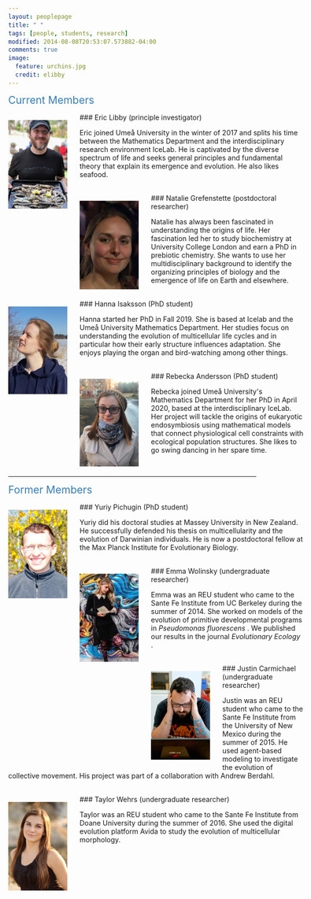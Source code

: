 ```yaml
---
layout: peoplepage
title: " "
tags: [people, students, research]
modified: 2014-08-08T20:53:07.573882-04:00
comments: true
image:
  feature: urchins.jpg
  credit: elibby
---
```



<span style="text-align=left;font-size:1.5em;color:#377EB8;"> Current Members</span> 

<div>
<p style="float: left;padding-right:25px"><img src="/images/eric_res.jpg" width="120"></p>
<div style="width: 600px">
### Eric Libby (principle investigator)
<p> Eric joined Ume&aring; University in the winter of 2017 and splits his time between the Mathematics Department and the interdisciplinary research environment IceLab. He is captivated by the diverse spectrum of life and seeks general principles and fundamental theory that explain its emergence and evolution. He also likes seafood. </p>    
</div>       
</div>    
<BR CLEAR="...">
<div>
<p style="float: left;padding-right:25px"><img src="/images/natalie.jpg" width="120" ></p> 
<div style="width: 600px">
### Natalie Grefenstette (postdoctoral researcher) 
<p>Natalie has always been fascinated in understanding the origins of life. Her fascination led her to study biochemistry at University College London and earn a PhD in prebiotic chemistry. She wants to use her multidisciplinary background to identify the organizing principles of biology and the emergence of life on Earth and elsewhere. </p> 
</div>  
</div>     
<BR CLEAR="...">
<div>
<p style="float: left;padding-right:25px"><img src="/images/hanna.jpg" width="120"></p> 
<div style="width: 600px">
### Hanna Isaksson (PhD student) 
<p>Hanna started her PhD in Fall 2019. She is based at Icelab and the Ume&aring; University Mathematics Department. Her studies focus on understanding the evolution of multicellular life cycles and in particular how their early structure influences adaptation. She enjoys playing the organ and bird-watching among other things. </p>   
</div>   
</div>   
<BR CLEAR="...">
<div>
<p style="float: left;padding-right:25px"><img src="/images/rebecka.jpg" width="120"></p> 
<div style="width: 600px">
### Rebecka Andersson (PhD student) 
<p> Rebecka joined Ume&aring; University's Mathematics Department for her PhD in April 2020, based at the interdisciplinary IceLab. Her project will tackle the origins of eukaryotic endosymbiosis using mathematical models that connect physiological cell constraints with ecological population structures. She likes to go swing dancing in her spare time. </p>   
</div>   
</div>     
<BR CLEAR="...">


--- 
<span style="text-align=left;font-size:1.5em;color:#377EB8;">Former Members</span>      

<div>
<p style="float: left;padding-right:25px"><img src="/images/yuriy.jpg" width="120"></p> 
<div style="width: 600px">
### Yuriy Pichugin (PhD student) 
<p> Yuriy did his doctoral studies at Massey University in New Zealand. He successfully defended his thesis on multicellularity and the evolution of Darwinian individuals. He is now a postdoctoral fellow at the Max Planck Institute for Evolutionary Biology.</p> 
</div> 
</div>      
<BR CLEAR="...">
<div>
<p style="float: left;padding-right:25px"><img src="/images/emma.jpg" width="120"></p> 
<div style="width: 600px">
### Emma Wolinsky (undergraduate researcher) 
<p>Emma was an REU student who came to the Sante Fe Institute from UC Berkeley during the summer of 2014. She worked on models of the evolution of primitive developmental programs in <I> Pseudomonas fluorescens </I>. We published our results in the journal <I> Evolutionary Ecology </I>.</p> 
</div>  
</div> 
<BR CLEAR="...">  
<div>
<p style="float: left;padding-right:25px"><img src="/images/justin.jpg" width="120"></p> 
<div style="width: 600px">
### Justin Carmichael (undergraduate researcher) 
<p>Justin was an REU student who came to the Sante Fe Institute from the University of New Mexico during the summer of 2015. He used agent-based modeling to investigate the evolution of collective movement. His project was part of a collaboration with Andrew Berdahl.</p>  
</div>  
</div> 
<BR CLEAR="...">  

 
<div>
<p style="float: left;padding-right:25px"><img src="/images/taylorwehrs.jpg" width="120"></p> 
<div style="width: 600px">
### Taylor Wehrs (undergraduate researcher)  
<p>Taylor was an REU student who came to the Sante Fe Institute from Doane University during the summer of 2016. She used the digital evolution platform Avida to study the evolution of multicellular morphology.</p> 
</div> 
</div>     
<BR CLEAR="...">

 



         


